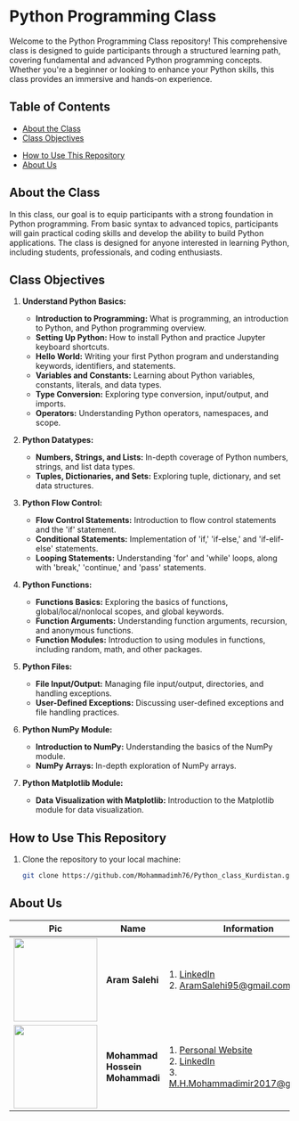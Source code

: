 # Python Programming Class

Welcome to the Python Programming Class repository! This comprehensive class is designed to guide participants through a structured learning path, covering fundamental and advanced Python programming concepts. Whether you're a beginner or looking to enhance your Python skills, this class provides an immersive and hands-on experience.

## Table of Contents
- [About the Class](#about-the-class)
- [Class Objectives](#class-objectives)
<!-- - [Class Schedule](#class-schedule) -->
- [How to Use This Repository](#how-to-use-this-repository)
- [About Us](#about-us)

## About the Class

In this class, our goal is to equip participants with a strong foundation in Python programming. From basic syntax to advanced topics, participants will gain practical coding skills and develop the ability to build Python applications. The class is designed for anyone interested in learning Python, including students, professionals, and coding enthusiasts.

## Class Objectives

1. **Understand Python Basics:**
   - **Introduction to Programming:** What is programming, an introduction to Python, and Python programming overview.
   - **Setting Up Python:** How to install Python and practice Jupyter keyboard shortcuts.
   - **Hello World:** Writing your first Python program and understanding keywords, identifiers, and statements.
   - **Variables and Constants:** Learning about Python variables, constants, literals, and data types.
   - **Type Conversion:** Exploring type conversion, input/output, and imports.
   - **Operators:** Understanding Python operators, namespaces, and scope.

2. **Python Datatypes:**
   - **Numbers, Strings, and Lists:** In-depth coverage of Python numbers, strings, and list data types.
   - **Tuples, Dictionaries, and Sets:** Exploring tuple, dictionary, and set data structures.

3. **Python Flow Control:**
   - **Flow Control Statements:** Introduction to flow control statements and the 'if' statement.
   - **Conditional Statements:** Implementation of 'if,' 'if-else,' and 'if-elif-else' statements.
   - **Looping Statements:** Understanding 'for' and 'while' loops, along with 'break,' 'continue,' and 'pass' statements.

4. **Python Functions:**
   - **Functions Basics:** Exploring the basics of functions, global/local/nonlocal scopes, and global keywords.
   - **Function Arguments:** Understanding function arguments, recursion, and anonymous functions.
   - **Function Modules:** Introduction to using modules in functions, including random, math, and other packages.

5. **Python Files:**
   - **File Input/Output:** Managing file input/output, directories, and handling exceptions.
   - **User-Defined Exceptions:** Discussing user-defined exceptions and file handling practices.

6. **Python NumPy Module:**
   - **Introduction to NumPy:** Understanding the basics of the NumPy module.
   - **NumPy Arrays:** In-depth exploration of NumPy arrays.

7. **Python Matplotlib Module:**
   - **Data Visualization with Matplotlib:** Introduction to the Matplotlib module for data visualization.
<!--
## Class Schedule

| Week | Topic                           | Duration |
|------|---------------------------------|----------|
| 1    | Python Introduction             | 1 day    |
| 2    | Python Datatypes                | 2 days   |
| 3    | Python Flow Control             | 2 days   |
| 4    | Python Functions                | 3 days   |
| 5    | Python Files                    | 2 days   |
| 6    | Python NumPy Module             | 2 days   |
| 7    | Python Matplotlib Module        | 1 day    |
| 8    | Capstone Project                | 2 days   |

Classes will be conducted twice a week for a total of 8 weeks.
-->

## How to Use This Repository

1. Clone the repository to your local machine:

   ```bash
   git clone https://github.com/Mohammadimh76/Python_class_Kurdistan.git

## About Us


| Pic            | Name   |    Information    |    Role    |
| --------         | ------ | -----------| -----------|
| <img width="150" height="150" src='/images/aramsalehi.jpg'>    | <b>Aram Salehi</b>  | 1. <a href="https://www.linkedin.com/in/aram-salehi/" target="_blank">LinkedIn</a> <br> 2. AramSalehi95@gmail.com       | Teacher |
| <img width="150" height="150" src='/images/mohammadhosseinmohammadi.jpg'>    | <b>Mohammad Hossein Mohammadi</b>   | 1. <a href="http://mohammadimh76.github.io/" target="_blank">Personal Website</a> <br> 2. <a href="https://www.linkedin.com/in/mohammadimh76/" target="_blank">LinkedIn</a> <br> 3. M.H.Mohammadimir2017@gmail.com              | Teacher Assistant (TA) |
